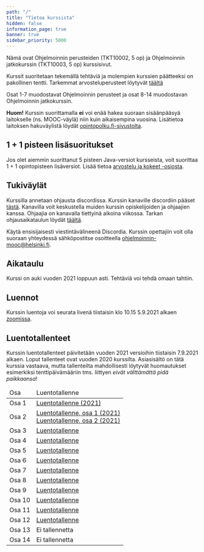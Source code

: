 ```yaml
---
path: "/"
title: "Tietoa kurssista"
hidden: false
information_page: true
banner: true
sidebar_priority: 5000
---
```


Nämä ovat Ohjelmoinnin perusteiden (TKT10002, 5 op) ja Ohjelmoinnin jatkokurssin (TKT10003, 5 op) kurssisivut.

Kurssit suoritetaan tekemällä tehtäviä ja molempien kurssien päätteeksi on pakollinen tentti.
Tarkemmat arvosteluperusteet löytyvät [täältä](/arvostelu-ja-kokeet)

Osat 1-7 muodostavat Ohjelmoinnin perusteet ja osat 8-14 muodostavan Ohjelmoinnin jatkokurssin.

**Huom!** Kurssin suorittamalla **ei** voi enää hakea suoraan sisäänpääsyä laitokselle (ns. MOOC-väylä) niin kuin aikaisempina vuosina. Lisätietoa laitoksen hakuväylistä löydät [opintopolku.fi-sivustolta](https://opintopolku.fi/app/#!/haku/tietojenk%C3%A4sittelytiede?page=1&facetFilters=teachingLangCode_ffm:FI&tab=los).

## 1 + 1 pisteen lisäsuoritukset

Jos olet aiemmin suorittanut 5 pisteen Java-versiot kursseista, voit suorittaa 1 + 1 opintopisteen lisäversiot. Lisää tietoa [arvostelu ja kokeet -osiosta](/arvostelu-ja-kokeet).

## Tukiväylät

Kurssilla annetaan ohjausta discordissa.
Kurssin kanaville discordiin pääset [tästä](https://study.cs.helsinki.fi/discord/join/ohjelmointi21).
Kanavilla voit keskustella muiden kurssin opiskelijoiden ja ohjaajien kanssa.
Ohjaajia on kanavalla tiettyinä aikoina viikossa.
Tarkan ohjausaikataulun löydät [täältä](/tuki).

Käytä ensisijaisesti viestintävälineenä Discordia. Kurssin opettajiin voit olla suoraan yhteydessä sähköpostitse osoitteella ohjelmoinnin-mooc@helsinki.fi.


## Aikataulu

Kurssi on auki vuoden 2021 loppuun asti. Tehtäviä voi tehdä omaan tahtiin.

## Luennot

Kurssin luentoja voi seurata livenä tiistaisin klo 10.15 5.9.2021 alkaen <a href="https://helsinki.zoom.us/j/64966416918">zoomissa</a>.

## Luentotallenteet

Kurssin luentotallenteet päivitetään vuoden 2021 versioihin tiistaisin 7.9.2021 alkaen. Loput tallenteet ovat vuoden 2020 kurssilta. Asiasisältö on tätä kurssia vastaava, mutta tallenteilta mahdollisesti löytyvät huomautukset esimerkiksi tenttipäivämääriin tms. liittyen _eivät välttämättä pidä paikkaansa_!

<table>
  <thead>
    <tr>
      <td>Osa</td>
      <td>Luentotallenne</td>
    </tr>
  </th>
  <tbody>
    <tr>
      <td>Osa 1</td>
      <td><a href="https://youtu.be/6Q7CjUhLlf8">Luentotallenne (2021)</a></td>
    </tr>
    <tr>
      <td>Osa 2</td>
      <td><a href="https://youtu.be/udsxAy_EwGk">Luentotallenne, osa 1 (2021)</a><br>
        <a href="https://youtu.be/e_6WKe5Sezs">Luentotallenne, osa 2 (2021)</a></td>
    </tr>
    <tr>
      <td>Osa 3</td>
      <td><a href="https://youtu.be/mJlJkj0NkiM">Luentotallenne</a></td>
    </tr>
    <tr>
      <td>Osa 4</td>
      <td><a href="https://youtu.be/M-XHMppJfEY">Luentotallenne</a></td>
    </tr>
    <tr>
      <td>Osa 5</td>
      <td><a href="https://youtu.be/5HWPcbuaf9s">Luentotallenne</a></td>
    </tr>
    <tr>
      <td>Osa 6</td>
      <td><a href="https://youtu.be/NHiwpaDfpxs">Luentotallenne</a></td>
    </tr>
    <tr>
      <td>Osa 7</td>
      <td><a href="https://youtu.be/fHyT49qAwkk">Luentotallenne</a></td>
    </tr>
    <tr>
      <td>Osa 8</td>
      <td><a href="https://youtu.be/r5q6TMIqp-E">Luentotallenne</a></td>
    </tr>
    <tr>
      <td>Osa 9</td>
      <td><a href="https://youtu.be/HviJ-J5IXEo">Luentotallenne</a></td>
    </tr>
    <tr>
      <td>Osa 10</td>
      <td><a href="https://youtu.be/6fS8G5J7Dy4">Luentotallenne</a></td>
    </tr>
    <tr>
      <td>Osa 11</td>
      <td><a href="https://youtu.be/Sw6WogqFjp8">Luentotallenne</a></td>
    </tr>
    <tr>
      <td>Osa 12</td>
      <td><a href="https://youtu.be/23QDGaZVk4M">Luentotallenne</a></td>
    </tr>
    <tr>
      <td>Osa 13</td>
      <td>Ei tallennetta</td>
    </tr>
    <tr>
      <td>Osa 14</td>
      <td>Ei tallennetta</td>
    </tr>
  </tbody>
</table>
